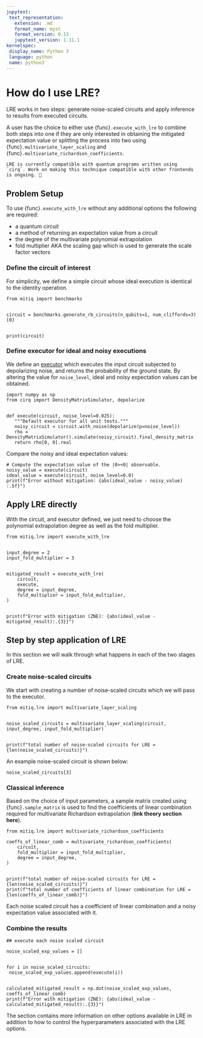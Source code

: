 ```yaml
---
jupytext:
 text_representation:
   extension: .md
   format_name: myst
   format_version: 0.13
   jupytext_version: 1.11.1
kernelspec:
 display_name: Python 3
 language: python
 name: python3
---
```



# How do I use LRE?


LRE works in two steps: generate noise-scaled circuits and apply inference to results from executed circuits.


A user has the choice to either use {func}`.execute_with_lre` to combine both steps into one if they are
only interested in obtaining the mitigated expectation value or splitting the process into two using
{func}`.multivariate_layer_scaling` and {func}`.multivariate_richardson_coefficients`.


```{warning}
LRE is currently compatible with quantum programs written using `cirq`. Work on making this technique compatible with other frontends is ongoing. 🚧
```


## Problem Setup


To use {func}`.execute_with_lre` without any additional options the following are required:


- a quantum circuit
- a method of returning an expectation value from a circuit
- the degree of the multivariate polynomial extrapolation
- fold multiplier AKA the scaling gap which is used to generate the scale factor vectors


### Define the circuit of interest


For simplicity, we define a simple circuit whose ideal execution is identical to the identity operation.


```{code-cell} ipython3
from mitiq import benchmarks


circuit = benchmarks.generate_rb_circuits(n_qubits=1, num_cliffords=3)[0]


print(circuit)
```


### Define executor for ideal and noisy executions


We define an [executor](executors.md) which executes the input circuit subjected to depolarizing noise, and returns the probability of the ground state. By altering the value for `noise_level`, ideal and noisy expectation
values can be obtained.


```{code-cell} ipython3
import numpy as np
from cirq import DensityMatrixSimulator, depolarize


def execute(circuit, noise_level=0.025):
   """Default executor for all unit tests."""
   noisy_circuit = circuit.with_noise(depolarize(p=noise_level))
   rho = DensityMatrixSimulator().simulate(noisy_circuit).final_density_matrix
   return rho[0, 0].real
```


Compare the noisy and ideal expectation values:


```{code-cell} ipython3
# Compute the expectation value of the |0><0| observable.
noisy_value = execute(circuit)
ideal_value = execute(circuit, noise_level=0.0)
print(f"Error without mitigation: {abs(ideal_value - noisy_value) :.5f}")
```


## Apply LRE directly


With the circuit, and executor defined, we just need to choose the polynomial extrapolation degree as well as the fold multiplier.


```{code-cell} ipython3
from mitiq.lre import execute_with_lre


input_degree = 2
input_fold_multiplier = 3


mitigated_result = execute_with_lre(
    circuit,
    execute,
    degree = input_degree,
    fold_multiplier = input_fold_multiplier,
)


print(f"Error with mitigation (ZNE): {abs(ideal_value - mitigated_result):.{3}}")
```


## Step by step application of LRE

In this section we will walk through what happens in each of the two stages of LRE.


### Create noise-scaled circuits


We start with creating a number of noise-scaled circuits which we will pass to the executor.


```{code-cell} ipython3
from mitiq.lre import multivariate_layer_scaling


noise_scaled_circuits = multivariate_layer_scaling(circuit, input_degree, input_fold_multiplier)


print(f"total number of noise-scaled circuits for LRE = {len(noise_scaled_circuits)}")
```
An example noise-scaled circuit is shown below:


```{code-cell} ipython3
noise_scaled_circuits[3]
```


### Classical inference


Based on the choice of input parameters, a sample matrix created using {func}`.sample_matrix` is used to find the
coefficients of linear combination required for multivariate Richardson extrapolation (**link theory section here**).


```{code-cell} ipython3
from mitiq.lre import multivariate_richardson_coefficients

coeffs_of_linear_comb = multivariate_richardson_coefficients(
    circuit,
    fold_multiplier = input_fold_multiplier,
    degree = input_degree,
)


print(f"total number of noise-scaled circuits for LRE = {len(noise_scaled_circuits)}")
print(f"total number of coefficients of linear combination for LRE = {len(coeffs_of_linear_comb)}")
```
Each noise scaled circuit has a coefficient of linear combination and a noisy expectation value associated with it.


### Combine the results


```{code-cell} ipython3
## execute each noise scaled circuit

noise_scaled_exp_values = []


for i in noise_scaled_circuits:
 noise_scaled_exp_values.append(execute(i))


calculated_mitigated_result = np.dot(noise_scaled_exp_values, coeffs_of_linear_comb)
print(f"Error with mitigation (ZNE): {abs(ideal_value - calculated_mitigated_result):.{3}}")
```
The section [](lre-3-options.md) contains more information on other options available in LRE in addition to how to
control the hyperparameters associated with the LRE options.
